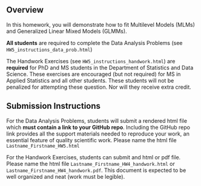 ## Overview

In this homework, you will demonstrate how to fit Multilevel Models (MLMs) and Generalized Linear Mixed Models (GLMMs).

**All students** are required to complete the Data Analysis Problems (see `HW5_instructions_data_prob.html`)

The Handwork Exercises (see `HW5_instructions_handwork.html`) are **required** for PhD and MS students in the Department of Statistics and Data Science. These exercises are encouraged (but not required) for MS in Applied Statistics and all other students. These students will not be penalized for attempting these question. Nor will they receive extra credit.

## Submission Instructions

For the Data Analysis Problems, students will submit a rendered html file which **must contain a link to your GitHub repo**. Including the GitHub repo link provides all the support materials needed to reproduce your work, an essential feature of quality scientific work. Please name the html file `Lastname_Firstname_HW5.html`

For the Handwork Exercises, students can submit and html or pdf file. Please name the html file `Lastname_Firstname_HW4_handwork.html` or `Lastname_Firstname_HW4_handwork.pdf`. This document is expected to be well organized and neat (work must be legible).
